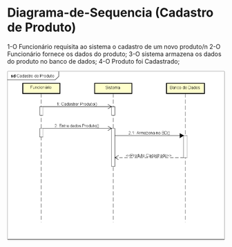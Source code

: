 # Diagrama-de-Sequencia (Cadastro de Produto)

1-O Funcionário requisita ao sistema o cadastro de um novo produto/n
2-O Funcionário fornece os dados do produto;
3-O sistema armazena os dados do produto no banco de dados;
4-O Produto foi Cadastrado;

<div align="center">
    <img src="https://github.com/PIM-TERCEIRO-SEMESTRE/Diagrama-de-Sequencia/blob/main/DiagramaDeSequencia.png" width="1280" />
    <div height="2"></div>
</div>
